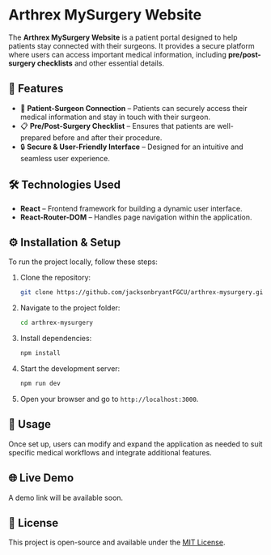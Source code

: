 # Arthrex MySurgery Website  

The **Arthrex MySurgery Website** is a patient portal designed to help patients stay connected with their surgeons. It provides a secure platform where users can access important medical information, including **pre/post-surgery checklists** and other essential details.  

## 🚀 **Features**  
- 🏥 **Patient-Surgeon Connection** – Patients can securely access their medical information and stay in touch with their surgeon.  
- 📋 **Pre/Post-Surgery Checklist** – Ensures that patients are well-prepared before and after their procedure.  
- 🔒 **Secure & User-Friendly Interface** – Designed for an intuitive and seamless user experience.  

## 🛠 **Technologies Used**  
- **React** – Frontend framework for building a dynamic user interface.  
- **React-Router-DOM** – Handles page navigation within the application.  

## ⚙ **Installation & Setup**  
To run the project locally, follow these steps:  

1. Clone the repository:  
    ```bash
    git clone https://github.com/jacksonbryantFGCU/arthrex-mysurgery.git
    ```
2. Navigate to the project folder:  
    ```bash
    cd arthrex-mysurgery
    ```
3. Install dependencies:  
    ```bash
    npm install
    ```
4. Start the development server:  
    ```bash
    npm run dev
    ```
5. Open your browser and go to `http://localhost:3000`.  

## 🎯 **Usage**  
Once set up, users can modify and expand the application as needed to suit specific medical workflows and integrate additional features.  

## 🌐 **Live Demo**  
A demo link will be available soon.  

## 📜 **License**  
This project is open-source and available under the [MIT License](LICENSE).  
